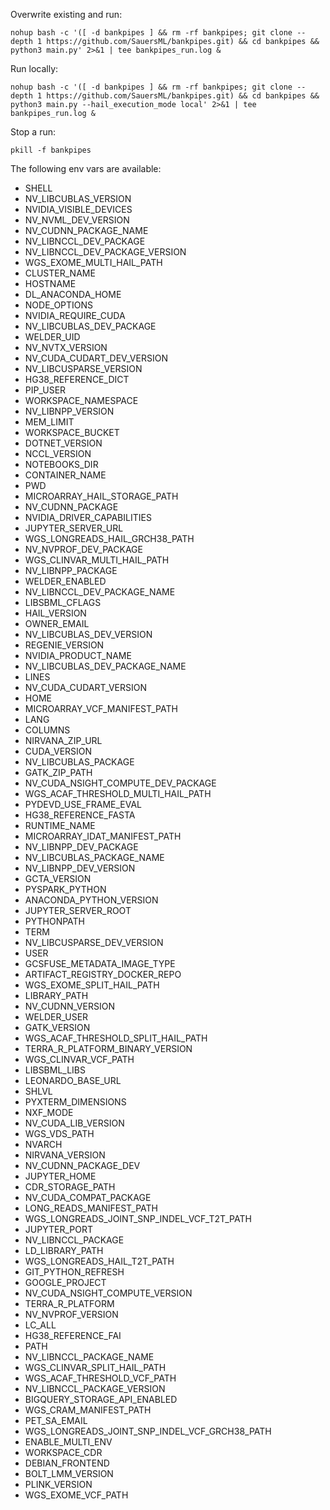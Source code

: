 Overwrite existing and run:
```
nohup bash -c '([ -d bankpipes ] && rm -rf bankpipes; git clone --depth 1 https://github.com/SauersML/bankpipes.git) && cd bankpipes && python3 main.py' 2>&1 | tee bankpipes_run.log &
```

Run locally:
```
nohup bash -c '([ -d bankpipes ] && rm -rf bankpipes; git clone --depth 1 https://github.com/SauersML/bankpipes.git) && cd bankpipes && python3 main.py --hail_execution_mode local' 2>&1 | tee bankpipes_run.log &

```


Stop a run:
```
pkill -f bankpipes
```

The following env vars are available:
* SHELL
* NV_LIBCUBLAS_VERSION
* NVIDIA_VISIBLE_DEVICES
* NV_NVML_DEV_VERSION
* NV_CUDNN_PACKAGE_NAME
* NV_LIBNCCL_DEV_PACKAGE
* NV_LIBNCCL_DEV_PACKAGE_VERSION
* WGS_EXOME_MULTI_HAIL_PATH
* CLUSTER_NAME
* HOSTNAME
* DL_ANACONDA_HOME
* NODE_OPTIONS
* NVIDIA_REQUIRE_CUDA
* NV_LIBCUBLAS_DEV_PACKAGE
* WELDER_UID
* NV_NVTX_VERSION
* NV_CUDA_CUDART_DEV_VERSION
* NV_LIBCUSPARSE_VERSION
* HG38_REFERENCE_DICT
* PIP_USER
* WORKSPACE_NAMESPACE
* NV_LIBNPP_VERSION
* MEM_LIMIT
* WORKSPACE_BUCKET
* DOTNET_VERSION
* NCCL_VERSION
* NOTEBOOKS_DIR
* CONTAINER_NAME
* PWD
* MICROARRAY_HAIL_STORAGE_PATH
* NV_CUDNN_PACKAGE
* NVIDIA_DRIVER_CAPABILITIES
* JUPYTER_SERVER_URL
* WGS_LONGREADS_HAIL_GRCH38_PATH
* NV_NVPROF_DEV_PACKAGE
* WGS_CLINVAR_MULTI_HAIL_PATH
* NV_LIBNPP_PACKAGE
* WELDER_ENABLED
* NV_LIBNCCL_DEV_PACKAGE_NAME
* LIBSBML_CFLAGS
* HAIL_VERSION
* OWNER_EMAIL
* NV_LIBCUBLAS_DEV_VERSION
* REGENIE_VERSION
* NVIDIA_PRODUCT_NAME
* NV_LIBCUBLAS_DEV_PACKAGE_NAME
* LINES
* NV_CUDA_CUDART_VERSION
* HOME
* MICROARRAY_VCF_MANIFEST_PATH
* LANG
* COLUMNS
* NIRVANA_ZIP_URL
* CUDA_VERSION
* NV_LIBCUBLAS_PACKAGE
* GATK_ZIP_PATH
* NV_CUDA_NSIGHT_COMPUTE_DEV_PACKAGE
* WGS_ACAF_THRESHOLD_MULTI_HAIL_PATH
* PYDEVD_USE_FRAME_EVAL
* HG38_REFERENCE_FASTA
* RUNTIME_NAME
* MICROARRAY_IDAT_MANIFEST_PATH
* NV_LIBNPP_DEV_PACKAGE
* NV_LIBCUBLAS_PACKAGE_NAME
* NV_LIBNPP_DEV_VERSION
* GCTA_VERSION
* PYSPARK_PYTHON
* ANACONDA_PYTHON_VERSION
* JUPYTER_SERVER_ROOT
* PYTHONPATH
* TERM
* NV_LIBCUSPARSE_DEV_VERSION
* USER
* GCSFUSE_METADATA_IMAGE_TYPE
* ARTIFACT_REGISTRY_DOCKER_REPO
* WGS_EXOME_SPLIT_HAIL_PATH
* LIBRARY_PATH
* NV_CUDNN_VERSION
* WELDER_USER
* GATK_VERSION
* WGS_ACAF_THRESHOLD_SPLIT_HAIL_PATH
* TERRA_R_PLATFORM_BINARY_VERSION
* WGS_CLINVAR_VCF_PATH
* LIBSBML_LIBS
* LEONARDO_BASE_URL
* SHLVL
* PYXTERM_DIMENSIONS
* NXF_MODE
* NV_CUDA_LIB_VERSION
* WGS_VDS_PATH
* NVARCH
* NIRVANA_VERSION
* NV_CUDNN_PACKAGE_DEV
* JUPYTER_HOME
* CDR_STORAGE_PATH
* NV_CUDA_COMPAT_PACKAGE
* LONG_READS_MANIFEST_PATH
* WGS_LONGREADS_JOINT_SNP_INDEL_VCF_T2T_PATH
* JUPYTER_PORT
* NV_LIBNCCL_PACKAGE
* LD_LIBRARY_PATH
* WGS_LONGREADS_HAIL_T2T_PATH
* GIT_PYTHON_REFRESH
* GOOGLE_PROJECT
* NV_CUDA_NSIGHT_COMPUTE_VERSION
* TERRA_R_PLATFORM
* NV_NVPROF_VERSION
* LC_ALL
* HG38_REFERENCE_FAI
* PATH
* NV_LIBNCCL_PACKAGE_NAME
* WGS_CLINVAR_SPLIT_HAIL_PATH
* WGS_ACAF_THRESHOLD_VCF_PATH
* NV_LIBNCCL_PACKAGE_VERSION
* BIGQUERY_STORAGE_API_ENABLED
* WGS_CRAM_MANIFEST_PATH
* PET_SA_EMAIL
* WGS_LONGREADS_JOINT_SNP_INDEL_VCF_GRCH38_PATH
* ENABLE_MULTI_ENV
* WORKSPACE_CDR
* DEBIAN_FRONTEND
* BOLT_LMM_VERSION
* PLINK_VERSION
* WGS_EXOME_VCF_PATH
